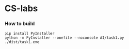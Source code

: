 # CS-labs

### How to build

```
pip install PyInstaller
python -m PyInstaller --onefile --noconsole AI/task1.py
./dist/task1.exe
```
